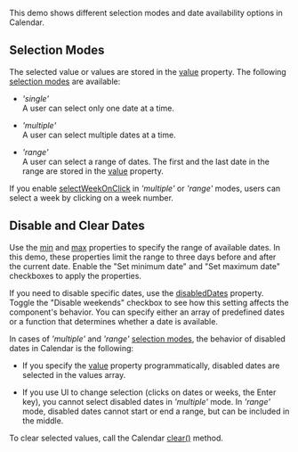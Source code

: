 This demo shows different selection modes and date availability options in Calendar.

## Selection Modes

The selected value or values are stored in the [value](/Documentation/ApiReference/UI_Components/dxCalendar/Configuration/#value) property. The following [selection modes](/Documentation/ApiReference/UI_Components/dxCalendar/Configuration/#selectionMode) are available:

- *'single'*    
A user can select only one date at a time.

- *'multiple'*     
A user can select multiple dates at a time.

- *'range'*      
A user can select a range of dates. The first and the last date in the range are stored in the [value](/Documentation/ApiReference/UI_Components/dxCalendar/Configuration/#value) property.

If you enable [selectWeekOnClick](/Documentation/ApiReference/UI_Components/dxCalendar/Configuration/#selectWeekOnClick) in *'multiple'* or *'range'* modes, users can select a week by clicking on a week number.

## Disable and Clear Dates

Use the [min](/Documentation/ApiReference/UI_Components/dxCalendar/Configuration/#min) and [max](/Documentation/ApiReference/UI_Components/dxCalendar/Configuration/#max) properties to specify the range of available dates. In this demo, these properties limit the range to three days before and after the current date. Enable the "Set minimum date" and "Set maximum date" checkboxes to apply the properties.

If you need to disable specific dates, use the [disabledDates](/Documentation/ApiReference/UI_Components/dxCalendar/Configuration/#disabledDates) property. Toggle the "Disable weekends" checkbox to see how this setting affects the component's behavior. You can specify either an array of predefined dates or a function that determines whether a date is available.

In cases of *'multiple'* and *'range'* [selection modes](/Documentation/ApiReference/UI_Components/dxCalendar/Configuration/#selectionMode), the behavior of disabled dates in Calendar is the following:

- If you specify the [value](/Documentation/ApiReference/UI_Components/dxCalendar/Configuration/#value) property programmatically, disabled dates are selected in the values array.

- If you use UI to change selection (clicks on dates or weeks, the Enter key), you cannot select disabled dates in *'multiple'* mode. In *'range'* mode, disabled dates cannot start or end a range, but can be included in the middle.

To clear selected values, call the Calendar [clear()](/Documentation/ApiReference/UI_Components/dxCalendar/Methods/#clear) method.